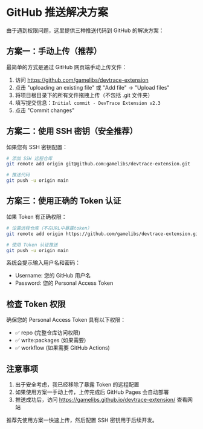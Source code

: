 # GitHub 推送解决方案

由于遇到权限问题，这里提供三种推送代码到 GitHub 的解决方案：

## 方案一：手动上传（推荐）
最简单的方式是通过 GitHub 网页端手动上传文件：

1. 访问 https://github.com/gamelibs/devtrace-extension
2. 点击 "uploading an existing file" 或 "Add file" -> "Upload files"
3. 将项目根目录下的所有文件拖拽上传（不包括 .git 文件夹）
4. 填写提交信息：`Initial commit - DevTrace Extension v2.3`
5. 点击 "Commit changes"

## 方案二：使用 SSH 密钥（安全推荐）
如果您有 SSH 密钥配置：

```bash
# 添加 SSH 远程仓库
git remote add origin git@github.com:gamelibs/devtrace-extension.git

# 推送代码
git push -u origin main
```

## 方案三：使用正确的 Token 认证
如果 Token 有正确权限：

```bash
# 设置远程仓库（不在URL中暴露token）
git remote add origin https://github.com/gamelibs/devtrace-extension.git

# 使用 Token 认证推送
git push -u origin main
```

系统会提示输入用户名和密码：
- Username: 您的 GitHub 用户名
- Password: 您的 Personal Access Token

## 检查 Token 权限
确保您的 Personal Access Token 具有以下权限：
- ✅ repo (完整仓库访问权限)
- ✅ write:packages (如果需要)
- ✅ workflow (如果需要 GitHub Actions)

## 注意事项
1. 出于安全考虑，我已经移除了暴露 Token 的远程配置
2. 如果使用方案一手动上传，上传完成后 GitHub Pages 会自动部署
3. 推送成功后，访问 https://gamelibs.github.io/devtrace-extension/ 查看网站

推荐先使用方案一快速上传，然后配置 SSH 密钥用于后续开发。
